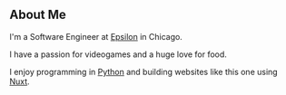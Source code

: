 ## About Me

I'm a Software Engineer at [Epsilon](https://www.epsilon.com/us) in Chicago.

I have a passion for videogames and a huge love for food.

I enjoy programming in [Python](https://www.epsilon.com/us) and building websites like this one using [Nuxt](https://nuxt.com).
